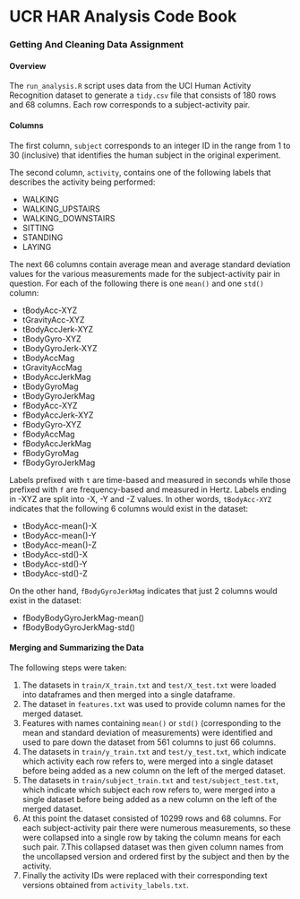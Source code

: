 # UCR HAR Analysis Code Book

### Getting And Cleaning Data Assignment

#### Overview

The `run_analysis.R` script uses data from the UCI Human Activity Recognition 
dataset to generate a `tidy.csv` file that consists of 180 rows and 68 columns. 
Each row corresponds to a subject-activity pair. 

#### Columns

The first column, `subject` corresponds to an integer ID in the range from 
1 to 30 (inclusive) that identifies the human subject in the original 
experiment.

The second column, `activity`, contains one of the following labels that 
describes the activity being performed:
- WALKING
- WALKING_UPSTAIRS 
- WALKING_DOWNSTAIRS
- SITTING
- STANDING
- LAYING

The next 66 columns contain average mean and average standard deviation values
for the various measurements made for the subject-activity pair in question. 
For each of the following there is one `mean()` and one `std()` column:

* tBodyAcc-XYZ
* tGravityAcc-XYZ
* tBodyAccJerk-XYZ
* tBodyGyro-XYZ
* tBodyGyroJerk-XYZ
* tBodyAccMag
* tGravityAccMag
* tBodyAccJerkMag
* tBodyGyroMag
* tBodyGyroJerkMag
* fBodyAcc-XYZ
* fBodyAccJerk-XYZ
* fBodyGyro-XYZ
* fBodyAccMag
* fBodyAccJerkMag
* fBodyGyroMag
* fBodyGyroJerkMag

Labels prefixed with `t` are time-based and measured in seconds while those
prefixed with `f` are frequency-based and measured in Hertz. Labels ending 
in -XYZ are split into -X, -Y and -Z values. In other words, `tBodyAcc-XYZ` 
indicates that the following 6 columns would exist in the dataset:

* tBodyAcc-mean()-X
* tBodyAcc-mean()-Y
* tBodyAcc-mean()-Z
* tBodyAcc-std()-X
* tBodyAcc-std()-Y
* tBodyAcc-std()-Z

On the other hand, `fBodyGyroJerkMag` indicates that just 2 columns would exist
in the dataset:

* fBodyBodyGyroJerkMag-mean()
* fBodyBodyGyroJerkMag-std()

#### Merging and Summarizing the Data

The following steps were taken:

1. The datasets in `train/X_train.txt` and `test/X_test.txt` were loaded into
dataframes and then merged into a single dataframe.
2. The dataset in `features.txt` was used to provide column names for the 
merged dataset.
3. Features with names containing `mean()` or `std()` (corresponding to the 
mean and standard deviation of measurements) were identified and used to pare 
down the dataset from 561 columns to just 66 columns.
4. The datasets in `train/y_train.txt` and `test/y_test.txt`, which indicate
which activity each row refers to, were merged into a single dataset before 
being added as a new column on the left of the merged dataset.
5. The datasets in `train/subject_train.txt` and `test/subject_test.txt`, which 
indicate which subject each row refers to, were merged into a single dataset 
before being added as a new column on the left of the merged dataset.
6. At this point the dataset consisted of 10299 rows and 68 columns. For each
subject-activity pair there were numerous measurements, so these were collapsed
into a single row by taking the column means for each such pair. 
7.This collapsed dataset was then given column names from the uncollapsed 
version and ordered first by the subject and then by the activity.
8. Finally the activity IDs were replaced with their corresponding text 
versions obtained from `activity_labels.txt`.